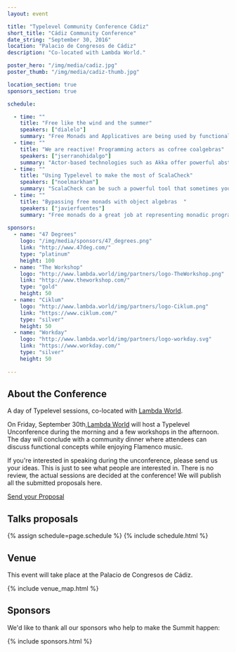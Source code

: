```yaml
---
layout: event

title: "Typelevel Community Conference Cádiz"
short_title: "Cádiz Community Conference"
date_string: "September 30, 2016"
location: "Palacio de Congresos de Cádiz"
description: "Co-located with Lambda World."

poster_hero: "/img/media/cadiz.jpg"
poster_thumb: "/img/media/cadiz-thumb.jpg"

location_section: true
sponsors_section: true

schedule:

  - time: ""
    title: "Free like the wind and the summer"
    speakers: ["dialelo"]
    summary: "Free Monads and Applicatives are being used by functional programmers for writing applications by separating a DSL for the problem domain from the interpreter for such DSL. This allows us to write our application logic in a purely functional way and do the IO and other effectful computations in the interpreters, using a effect-capturing monad when running our programs. Although they bring great benefits in modularity and composability they have their tradeoffs in terms of boilerplate, performance and simplicity. In this talk I'll explain the strengths and weaknesses of Free Monads/Applicatives for writing both applications and libraries, explore the available libraries in Scala for using this technique and provide examples from our real-world uses of Free. I'll also speak about some of the gotchas that you may find when using Free, provide some tips and suggest future work that can benefit everyone using Free structures."
  - time: ""
    title: "We are reactive! Programming actors as cofree coalgebras"
    speakers: ["jserranohidalgo"]
    summary: "Actor-based technologies such as Akka offer powerful abstractions and tools to cope with the increasing levels of scalability and fault tolerance demanded by applications nowadays. However, functional and non-functional concerns are typically intertwined in Akka-based applications. For instance, the functional requirements of a chat application are what they are, regardless of the deployment strategy we may eventually choose: actor systems, web services, javascript clients, etc. To account for optimum levels of modularity, these requirements should be thus completely decoupled from the Akka implementation. In this talk, we show how to exploit coalgebras, arguably one of the most comprehensive techniques for the description of system dynamics, to shape the implementation of functional requirements of reactive systems. Then, we show how actor systems can be obtained as particular machines derived from coalgebraic specifications, i.e. as cofree coalgebras. We illustrate the advantages of this approach concerning testing, reuse and evolvability of the resulting applications. Last, we show the role that categorical duals of coalgebraic notions (namely, algebras, monads, free algebras, etc.) play in the proposed architecture of reactive systems."  
  - time: ""
    title: "Using Typelevel to make the most of ScalaCheck"
    speakers: ["noelmarkham"]
    summary: "ScalaCheck can be such a powerful tool that sometimes you need to rein in how it operates in order to get the most value, to make your tests as understandable and concise as possible. In the second on my series of ScalaCheck talks, I will discuss the value of adding other Typelevel libraries alongside ScalaCheck, such as Cats, Shapeless, Refined, and a new date/time library, in order to get as much value as possible from this great testing suite without having to make any compromises to quality or coverage."  
  - time: ""
    title: "Bypassing free monads with object algebras	"
    speakers: ["javierfuentes"]
    summary: "Free monads do a great job at representing monadic programs in a purely declarative fashion, without forcing us to commit to particular interpretations. Similarly, they enable a highly modular approach for effect composition through functor coproducts. However, in order to achieve these goodies, programmers will be faced with a major challenge, namely, a deep understanding of GADTs, natural transformations, higher-kinded coproducts, Scala's implicits machinery, etc. We advocate using object algebras to obtain the very same benefits of free monads, at a significant lower cost in terms of entry barriers for novice programmers. We report on our experience at using object algebras in several functional programming courses, and show how both approaches may coexist. Finally, we compare free monads and object algebra encodings from the perspective of initial algebras, and show how to leverage Church encodings to implement non-compositional interpreters of generic monadic programs using pattern matching - without using ADTs at all. In sum, we conclude both approaches to be functionally identical, and point to non-functional differences between them in terms of efficiency, modularity and understandability."  
                
sponsors:
  - name: "47 Degrees"
    logo: "/img/media/sponsors/47_degrees.png"
    link: "http://www.47deg.com/"
    type: "platinum"
    height: 100
  - name: "The Workshop"
    logo: "http://www.lambda.world/img/partners/logo-TheWorkshop.png"
    link: "http://www.theworkshop.com/"
    type: "gold"
    height: 50
  - name: "Ciklum"
    logo: "http://www.lambda.world/img/partners/logo-Ciklum.png"
    link: "https://www.ciklum.com/"
    type: "silver"
    height: 50
  - name: "Workday"
    logo: "http://www.lambda.world/img/partners/logo-workday.svg"
    link: "https://www.workday.com/"
    type: "silver"
    height: 50
    
---
```


## About the Conference

A day of Typelevel sessions, co-located with [Lambda World](http://www.lambda.world).

On Friday, September 30th,[Lambda World](http://www.lambda.world) will host a Typelevel Unconference during the morning and a few workshops in the afternoon. The day will conclude with a community dinner where attendees can discuss functional concepts while enjoying Flamenco music.

If you're interested in speaking during the unconference, please send us your ideas. This is just to see what people are interested in. There is no review, the actual sessions are decided at the conference! We will publish all the submitted proposals here.

<a class="typeform-share btn large" href="https://jorgegalindocruces.typeform.com/to/dTlYCv" data-mode="2" target="_blank">Send your Proposal</a>
<script>(function(){var qs,js,q,s,d=document,gi=d.getElementById,ce=d.createElement,gt=d.getElementsByTagName,id='typef_orm',b='https://s3-eu-west-1.amazonaws.com/share.typeform.com/';if(!gi.call(d,id)){js=ce.call(d,'script');js.id=id;js.src=b+'share.js';q=gt.call(d,'script')[0];q.parentNode.insertBefore(js,q)}id=id+'_';if(!gi.call(d,id)){qs=ce.call(d,'link');qs.rel='stylesheet';qs.id=id;qs.href=b+'share-button.css';s=gt.call(d,'head')[0];s.appendChild(qs,s)}})()</script>


## Talks proposals

{% assign schedule=page.schedule %}
{% include schedule.html %}

## Venue

This event will take place at the Palacio de Congresos de Cádiz.

{% include venue_map.html %}

## Sponsors

We'd like to thank all our sponsors who help to make the Summit happen:

{% include sponsors.html %}
